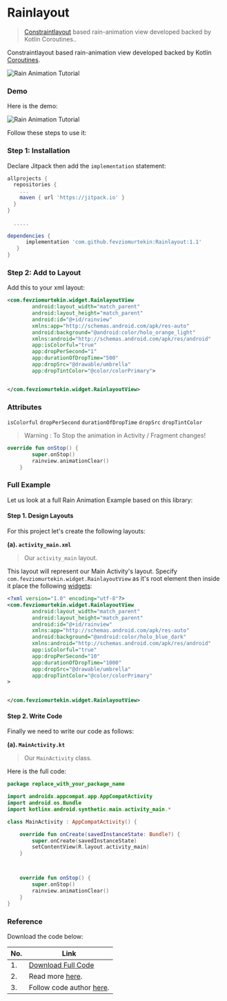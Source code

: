 # Rainlayout

>  [Constraintlayout](https://android.camposha.info/en/constraintlayout) based rain-animation view developed backed by Kotlin Coroutines..

Constraintlayout based rain-animation view developed backed by Kotlin [Coroutines](https://android.camposha.info/en/coroutines).

![Rain Animation Tutorial](https://camo.githubusercontent.com/f80ecfe9b20e7fbecdcda553848dd2db6d88deb803f8fb6f12e9785250a2af2d/68747470733a2f2f6a69747061636b2e696f2f762f6665767a696f6d757274656b696e2f5261696e6c61796f75742e737667)


### Demo

Here is the demo:

![Rain Animation Tutorial](https://camo.githubusercontent.com/3ebebdef28a6a17b145f7b97a0d5957241aefd49ace0061e6702eca595938111/68747470733a2f2f6d656469612e67697068792e636f6d2f6d656469612f5571717769425153333132363873493955552f67697068792e676966)

Follow these steps to use it:

### Step 1: Installation

Declare Jitpack then add the `implementation` statement:

```groovy
allprojects {
  repositories {
    ...
    maven { url 'https://jitpack.io' }
  }
}
  
  .....

dependencies {
      implementation 'com.github.fevziomurtekin:Rainlayout:1.1'
   }
}
```


### Step 2: Add to Layout

Add this to your xml layout:

```xml
<com.fevziomurtekin.widget.RainlayoutView
        android:layout_width="match_parent"
        android:layout_height="match_parent"
        android:id="@+id/rainview"
        xmlns:app="http://schemas.android.com/apk/res-auto"
        android:background="@android:color/holo_orange_light"
        xmlns:android="http://schemas.android.com/apk/res/android"
        app:isColorful="true"
        app:dropPerSecond="1"
        app:durationOfDropTime="500"
        app:dropSrc="@drawable/umbrella"
        app:dropTintColor="@color/colorPrimary">


</com.fevziomurtekin.widget.RainlayoutView>
```


### Attributes

`isColorful`
`dropPerSecond`
`durationOfDropTime`
`dropSrc`
`dropTintColor`

> Warning : To Stop the animation in Activity / Fragment changes!

```kotlin
override fun onStop() {
        super.onStop()
        rainview.animationClear()
    }
```


### Full Example

Let us look at a full Rain Animation Example based on this library:

#### Step 1. Design Layouts

For this project let's create the following layouts:

**(a). `activity_main.xml`**

> Our `activity_main` layout.

This layout will represent our Main Activity's layout. Specify `com.fevziomurtekin.widget.RainlayoutView` as it's root element then inside it place the following [widgets](https://android.camposha.info/en/view):


```xml
<?xml version="1.0" encoding="utf-8"?>
<com.fevziomurtekin.widget.RainlayoutView
        android:layout_width="match_parent"
        android:layout_height="match_parent"
        android:id="@+id/rainview"
        xmlns:app="http://schemas.android.com/apk/res-auto"
        android:background="@android:color/holo_blue_dark"
        xmlns:android="http://schemas.android.com/apk/res/android"
        app:isColorful="true"
        app:dropPerSecond="10"
        app:durationOfDropTime="1000"
        app:dropSrc="@drawable/umbrella"
        app:dropTintColor="@color/colorPrimary"
>


</com.fevziomurtekin.widget.RainlayoutView>


```
#### Step 2. Write Code

Finally we need to write our code as follows:

**(a). `MainActivity.kt`**

> Our `MainActivity` class.

Here is the full code:

```kotlin
package replace_with_your_package_name

import androidx.appcompat.app.AppCompatActivity
import android.os.Bundle
import kotlinx.android.synthetic.main.activity_main.*

class MainActivity : AppCompatActivity() {

    override fun onCreate(savedInstanceState: Bundle?) {
        super.onCreate(savedInstanceState)
        setContentView(R.layout.activity_main)
    }



    override fun onStop() {
        super.onStop()
        rainview.animationClear()
    }
}


```

### Reference

Download the code below:

|No.|Link|
|--|---|
|1.|[Download Full Code](https://github.com/fevziomurtekin/Rainlayout/archive/refs/heads/master.zip)|
|2.|Read more [here](https://github.com/fevziomurtekin/Rainlayout).|
|3.|Follow code author [here](https://github.com/fevziomurtekin).|
